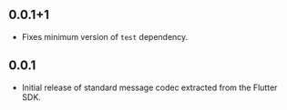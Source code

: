 ## 0.0.1+1

* Fixes minimum version of `test` dependency.

## 0.0.1

* Initial release of standard message codec extracted from the Flutter SDK.
